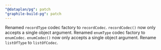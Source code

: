 ```yaml
---
"@dataplan/pg": patch
"graphile-build-pg": patch
---
```


Renamed `recordType` codec factory to `recordCodec`. `recordCodec()` now only
accepts a single object argument. Renamed `enumType` codec factory to
`enumCodec`. `enumCodec()` now only accepts a single object argument. Rename
`listOfType` to `listOfCodec`.
